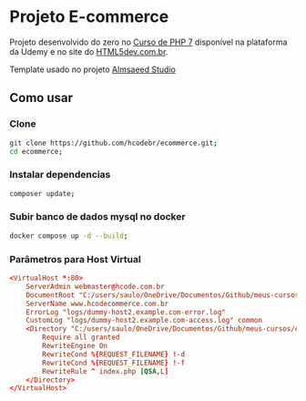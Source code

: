 # Projeto E-commerce

Projeto desenvolvido do zero no [Curso de PHP 7](https://www.udemy.com/curso-completo-de-php-7/) disponível na plataforma da Udemy e no site do [HTML5dev.com.br](https://www.html5dev.com.br/curso/curso-completo-de-php-7).

Template usado no projeto [Almsaeed Studio](https://almsaeedstudio.com)

## Como usar

### Clone

```sh
git clone https://github.com/hcodebr/ecommerce.git;
cd ecommerce;
```

### Instalar dependencias

```sh
composer update;
```

### Subir banco de dados mysql no docker

```sh
docker compose up -d --build;
```

### Parâmetros para Host Virtual

```conf
<VirtualHost *:80>
    ServerAdmin webmaster@hcode.com.br
    DocumentRoot "C:/users/saulo/OneDrive/Documentos/Github/meus-cursos/ecommerce"
    ServerName www.hcodecommerce.com.br
    ErrorLog "logs/dummy-host2.example.com-error.log"
    CustomLog "logs/dummy-host2.example.com-access.log" common
    <Directory "C:/users/saulo/OneDrive/Documentos/Github/meus-cursos/ecommerce">
        Require all granted
        RewriteEngine On
        RewriteCond %{REQUEST_FILENAME} !-d
        RewriteCond %{REQUEST_FILENAME} !-f
        RewriteRule ^ index.php [QSA,L]
    </Directory>
</VirtualHost>
```